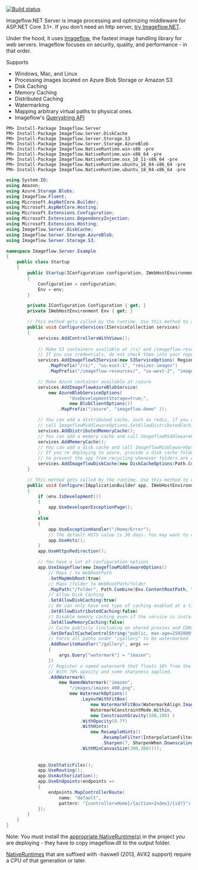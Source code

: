 [![Build status](https://ci.appveyor.com/api/projects/status/5hm0ekhe455i56fp/branch/master?svg=true)](https://ci.appveyor.com/project/imazen/imageflow-dotnet-server/branch/master)

Imageflow.NET Server is image processing and optimizing middleware for ASP.NET Core 3.1+. 
If you don't need an http server, [try Imageflow.NET](https://github.com/imazen/imageflow-dotnet).
 
Under the hood, it uses [Imageflow](https://imageflow.io), the fastest image handling library for web servers. 
Imageflow focuses on security, quality, and performance - in that order.

Supports

* Windows, Mac, and Linux
* Processing images located on Azure Blob Storage or Amazon S3
* Disk Caching
* Memory Caching
* Distributed Caching
* Watermarking
* Mapping arbitrary virtual paths to physical ones. 
* Imageflow's [Querystring API](https://docs.imageflow.io/querystring/introduction.html)


```
PM> Install-Package Imageflow.Server
PM> Install-Package Imageflow.Server.DiskCache
PM> Install-Package Imageflow.Server.Storage.S3
PM> Install-Package Imageflow.Server.Storage.AzureBlob
PM> Install-Package Imageflow.NativeRuntime.win-x86 -pre
PM> Install-Package Imageflow.NativeRuntime.win-x86_64 -pre
PM> Install-Package Imageflow.NativeRuntime.osx_10_11-x86_64 -pre
PM> Install-Package Imageflow.NativeRuntime.ubuntu_16_04-x86_64 -pre
PM> Install-Package Imageflow.NativeRuntime.ubuntu_18_04-x86_64 -pre
```

```c#
using System.IO;
using Amazon;
using Azure.Storage.Blobs;
using Imageflow.Fluent;
using Microsoft.AspNetCore.Builder;
using Microsoft.AspNetCore.Hosting;
using Microsoft.Extensions.Configuration;
using Microsoft.Extensions.DependencyInjection;
using Microsoft.Extensions.Hosting;
using Imageflow.Server.DiskCache;
using Imageflow.Server.Storage.AzureBlob;
using Imageflow.Server.Storage.S3;

namespace Imageflow.Server.Example
{
    public class Startup
    {
        public Startup(IConfiguration configuration, IWebHostEnvironment env)
        {
            Configuration = configuration;
            Env = env;
        }

        private IConfiguration Configuration { get; }
        private IWebHostEnvironment Env { get; }

        // This method gets called by the runtime. Use this method to add services to the container.
        public void ConfigureServices(IServiceCollection services)
        {
            services.AddControllersWithViews();
            
            // Make S3 containers available at /ri/ and /imageflow-resources/
            // If you use credentials, do not check them into your repository
            services.AddImageflowS3Service(new S3ServiceOptions( RegionEndpoint.USEast1, null,null)
                .MapPrefix("/ri/", "us-east-1", "resizer-images")
                .MapPrefix("/imageflow-resources/", "us-west-2", "imageflow-resources"));

            // Make Azure container available at /azure
            services.AddImageflowAzureBlobService(
                new AzureBlobServiceOptions(
                        "UseDevelopmentStorage=true;",
                        new BlobClientOptions())
                    .MapPrefix("/azure", "imageflow-demo" ));

            // You can add a distributed cache, such as redis, if you add it and and
            // call ImageflowMiddlewareOptions.SetAllowDistributedCaching(true)
            services.AddDistributedMemoryCache();
            // You can add a memory cache and call ImageflowMiddlewareOptions.SetAllowMemoryCaching(true)
            services.AddMemoryCache();
            // You can add a disk cache and call ImageflowMiddlewareOptions.SetAllowDiskCaching(true)
            // If you're deploying to azure, provide a disk cache folder *not* inside ContentRootPath
            // to prevent the app from recycling whenever folders are created.
            services.AddImageflowDiskCache(new DiskCacheOptions(Path.Combine(Env.ContentRootPath, "imageflow_cache")));
        }

        // This method gets called by the runtime. Use this method to configure the HTTP request pipeline.
        public void Configure(IApplicationBuilder app, IWebHostEnvironment env)
        {
            if (env.IsDevelopment())
            {
                app.UseDeveloperExceptionPage();
            }
            else
            {
                app.UseExceptionHandler("/Home/Error");
                // The default HSTS value is 30 days. You may want to change this for production scenarios, see https://aka.ms/aspnetcore-hsts.
                app.UseHsts();
            }
            app.UseHttpsRedirection();

            // You have a lot of configuration options
            app.UseImageflow(new ImageflowMiddlewareOptions()
                // Maps / to WebRootPath
                .SetMapWebRoot(true) 
                // Maps /folder to WebRootPath/folder
                .MapPath("/folder", Path.Combine(Env.ContentRootPath, "folder"))
                // Allow Disk Caching
                .SetAllowDiskCaching(true)
                // We can only have one type of caching enabled at a time
                .SetAllowDistributedCaching(false)
                // Disable memory caching even if the service is installed
                .SetAllowMemoryCaching(false)
                // Cache publicly (including on shared proxies and CDNs) for 30 days
                .SetDefaultCacheControlString("public, max-age=2592000")
                // Force all paths under "/gallery" to be watermarked
                .AddRewriteHandler("/gallery", args =>
                {
                    args.Query["watermark"] = "imazen";
                })
                // Register a named watermark that floats 10% from the bottom-right corner of the image
                // With 70% opacity and some sharpness applied. 
                .AddWatermark(
                    new NamedWatermark("imazen", 
                        "/images/imazen_400.png",
                        new WatermarkOptions()
                            .LayoutWithFitBox(
                                new WatermarkFitBox(WatermarkAlign.Image, 10,10,90,90), 
                                WatermarkConstraintMode.Within, 
                                new ConstraintGravity(100,100) )
                            .WithOpacity(0.7f)
                            .WithHints(
                                new ResampleHints()
                                    .ResampleFilter(InterpolationFilter.Robidoux_Sharp, null)
                                    .Sharpen(7, SharpenWhen.Downscaling))
                            .WithMinCanvasSize(300,300))));
            
            
            app.UseStaticFiles();
            app.UseRouting();
            app.UseAuthorization();
            app.UseEndpoints(endpoints =>
            {
                endpoints.MapControllerRoute(
                    name: "default",
                    pattern: "{controller=Home}/{action=Index}/{id?}");
            });
        }
    }
}

```

Note: You must install the [appropriate NativeRuntime(s)](https://www.nuget.org/packages?q=Imageflow+AND+NativeRuntime) in the project you are deploying - they have to copy imageflow.dll to the output folder. 

[NativeRuntimes](https://www.nuget.org/packages?q=Imageflow+AND+NativeRuntime) that are suffixed with -haswell (2013, AVX2 support) require a CPU of that generation or later. 

